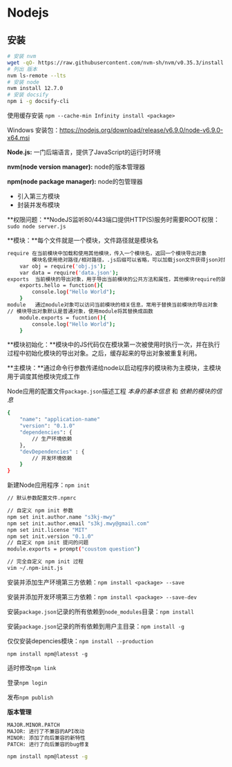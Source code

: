 # Nodejs

## 安装

```bash
# 安装 nvm
wget -qO- https://raw.githubusercontent.com/nvm-sh/nvm/v0.35.3/install.sh | bash
# 列出 版本
nvm ls-remote --lts
# 安装 node
nvm install 12.7.0
# 安装 docsify
npm i -g docsify-cli 
```

使用缓存安装 `npm --cache-min Infinity install <package>`

Windows 安装包：<https://nodejs.org/download/release/v6.9.0/node-v6.9.0-x64.msi>

**Node.js:** 一门后端语言，提供了JavaScript的运行时环境

**nvm(node version manager):** node的版本管理器

**npm(node package manager):** node的包管理器

* 引入第三方模块
* 封装并发布模块

**权限问题：**NodeJS监听80/443端口提供HTTP\(S\)服务时需要ROOT权限：`sudo node server.js`

**模块：**每个文件就是一个模块，文件路径就是模块名

```bash
require 在当前模块中加载和使用其他模块，传入一个模块名，返回一个模块导出对象
        模块名使用绝对路径/相对路径，.js后缀可以省略，可以加载json文件获得json对象
    var obj = require('obj.js');
    var data = require('data.json');
exports  当前模块的导出对象，用于导出当前模块的公共方法和属性，其他模块require的就是其exports对象
    exports.hello = function(){
        console.log("Hello World");
    }
module   通过module对象可以访问当前模块的相关信息，常用于替换当前模块的导出对象
// 模块导出对象默认是普通对象，使用module将其替换成函数
    module.exports = fucntion(){
        console.log("Hello World");
    }
```

**模块初始化：**模块中的JS代码仅在模块第一次被使用时执行一次，并在执行过程中初始化模块的导出对象。之后，缓存起来的导出对象被重复利用。

**主模块：**通过命令行参数传递给node以启动程序的模块称为主模块，主模块用于调度其他模块完成工作

Node应用的配置文件`package.json`描述工程 _本身的基本信息_ 和 _依赖的模块的信息_

```bash
{
    "name": "application-name"
    "version": "0.1.0"
    "dependencies": {
        // 生产环境依赖
    },
    "devDependencies" : {
        // 开发环境依赖
    }
}
```

新建Node应用程序：`npm init`

```bash
// 默认参数配置文件.npmrc

// 自定义 npm init 参数
npm set init.author.name "s3kj-mwy"
npm set init.author.email "s3kj.mwy@gmail.com"
npm set init.license "MIT"
npm set init.version "0.1.0"
// 自定义 npm init 提问的问题
module.exports = prompt("coustom question")

// 完全自定义 npm init 过程
vim ~/.npm-init.js
```

安装并添加生产环境第三方依赖：`npm install <package> --save`

安装并添加开发环境第三方依赖：`npm install <package> --save-dev`

安装`package.json`记录的所有依赖到`node_modules`目录：`npm install`

安装`package.json`记录的所有依赖到用户主目录：`npm install -g`

仅仅安装depencies模块：`npm install --production`

`npm install npm@latesst -g`

适时修改`npm link`

登录`npm login`

发布`npm publish`

**版本管理**

```bash
MAJOR.MINOR.PATCH
MAJOR: 进行了不兼容的API改动
MINOR: 添加了向后兼容的新特性
PATCH: 进行了向后兼容的bug修复
```

```bash
npm install npm@latesst -g
```